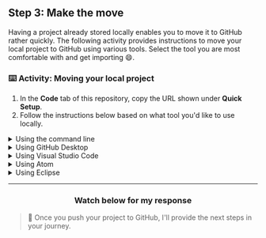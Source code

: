 ## Step 3: Make the move

Having a project already stored locally enables you to move it to GitHub rather quickly. The following activity provides instructions to move your local project to GitHub using various tools. Select the tool you are most comfortable with and get importing :smile:.

### :keyboard: Activity: Moving your local project

1. In the **Code** tab of this repository, copy the URL shown under **Quick Setup**.
1. Follow the instructions below based on what tool you'd like to use locally.

<details>
  <summary>Using the command line</summary>
  <hr>

  ### Using the command line

  1. In your command line, navigate to your project directory. Type `git init` to initialize the directory as a Git repository.
  2. Type `git remote add origin {{ repoUrl }}.git`
  3. Type `git add .`
  4. Type `git commit -m "initializing repository"`
  5. Type `git push -u origin master` to push the files you have locally to the remote on GitHub. (You may be asked to log in.)

  **Note:** You can also use a password protected SSH key to connect to GitHub. See [Connecting to GitHub with SSH](https://help.github.com/en/github/authenticating-to-github/connecting-to-github-with-ssh) in our documentation to learn more.

  <hr>
</details>

<details>
  <summary>Using GitHub Desktop</summary>
  <hr>

  ### Using GitHub Desktop

  1. In GitHub Desktop, add a local repository by clicking `File > Add a Local Repository`, and then navigating to your local repository.
  2. Create your first commit by typing a summary commit message in the field provided and clicking **Commit to master**
  3. Add the remote by clicking `Repository > Repository Settings...` and pasting the URL from your repository on GitHub into the "Primary remote repository (origin)" field. Click **Save**.
  4. Click **Publish** in the top right corner to push your repository to GitHub.

  <hr>
</details>

<details>
  <summary>Using Visual Studio Code</summary>
  <hr>

  ### Using Visual Studio Code

  1. In Visual Studio Code, open the folder for your project.
  1. Click the icon on the left for **Source Control**.
  1. On the top of the Source Control panel, click the **Git icon**.
  1. If the files you see match the repository you want to create, click **Initialize Repository**.
  1. Next to the word **CHANGES**, click the symbol of the plus sign to stage all of the changes.
        - This is part of the two stage commit. You can use this staging function to create meaningful commits throughout the development process.
  1. In the box in the Source Control panel, type a commit message. Something like "initial commit - moving project" could work.
  1. Click the checkmark at the top of the Source Control panel.
  1. Open the integrated terminal found under View > Integrated Terminal.
  1. In your command line, type `git remote add origin {{ repoUrl }}`
  1. In the Source Control Panel, click the expandable three dots that open a menu of options.
  1. When asked if you'd like to publish the branch, click **Okay**.

  <hr>
</details>

<details>
  <summary>Using Atom</summary>
  <hr>

  ### Using Atom

  1. In Atom, open the folder for your project
  1. At the top of your screen, click **Packages**. Select **GitHub**, and then toggle the **Git Tab** from the drop-down menu.
  1. Select **Create Repository** within the Git tab on the right-hand size of your screen.
  1. Select **Init** to accept the default prompt of the pop up window
  1. In the Git tab, you can see that your files are ready for staging. It _should_ be accounted for, but double check to make sure that none of your binaries or files that you listed in the .gitignore are listed in this dialog menu.
          - If they are, double check your .gitignore file to make sure they're included or remove them from your directory.
  1. Select **Stage All**
          - This is part of the two stage commit. You can use this staging function to create meaningful commits throughout the development process.
  1. In the box at the bottom of the Git panel, type a commit message. Something like "initial commit - moving project" could work.
  1. Select **Commit**
  1. Close Atom
  1. In your command line, navigate to your project directory.
  2. Type `git remote add origin {{ repoUrl }}`
  3. Return to Atom, and select the [Up/Down arrow icon](https://user-images.githubusercontent.com/13326548/36766999-34ff2bb2-1bed-11e8-90c6-3c97d0837244.png) at the bottom of your Git Tab
  4. Click [Push](https://user-images.githubusercontent.com/13326548/36767211-5fd34ce6-1bee-11e8-964a-f49bed227c02.png), above the noted dialog.
  5. Return to your repository, and note a successful push by finding your files on GitHub's code tab.

  <hr>
</details>

<details>
  <summary>Using Eclipse</summary>
  <hr>

  ### Using Eclipse

  1. In Eclipse, from the Eclipse Marketplace, install the [eGit](http://www.eclipse.org/egit/) GitHub plugin.
  2. Open your existing project.
  3. Display the **Git Repositories** window by selecting Window > Show View > Other > Git > Git Repositories.
  3. Click the **Create a Git Repository** button on the Git Repositories pane.
  4. Make changes to your project and create a commit.
  5. Push the master branch.
  5. When asked for a remote, paste the URL you copied earlier.
  6. Click next, and enter the branch name.

  <hr>
</details>

<hr>
<h3 align="center">Watch below for my response</h3>

> :robot: Once you push your project to GitHub, I'll provide the next steps in your journey.
